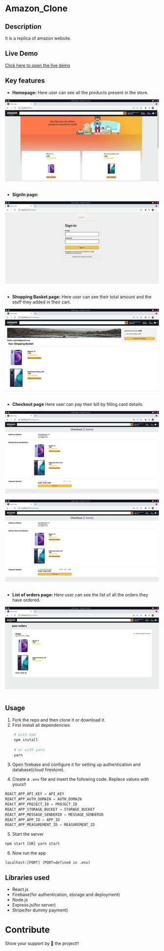 # Amazon_Clone

## Description 
It is a replica of amazon website.

## Live Demo
[Click here to open the live demo](https://clone-ca516.web.app/)

## Key features
- **Homepage:** Here user can see all the products present in the store.

![homepage](https://github.com/rajnish1999/Amazon-Clone/blob/master/public/images_for_github/Landing_Page.jpeg)
<br><br>

- **SignIn page:**

![signIn](https://github.com/rajnish1999/Amazon-Clone/blob/master/public/images_for_github/Sign_In.jpeg)
<br><br>

- **Shopping Basket page:** Here user can see their total amount and the stuff they added in their cart.

![basket](https://github.com/rajnish1999/Amazon-Clone/blob/master/public/images_for_github/Shopping_Basket.jpeg)
<br><br>

- **Checkout page** Here user can pay their bill by filling card details.

![Checkout](https://github.com/rajnish1999/Amazon-Clone/blob/master/public/images_for_github/Checkout1.jpeg)
<br><br>
![Checkout](https://github.com/rajnish1999/Amazon-Clone/blob/master/public/images_for_github/Checkout2.jpeg)
<br><br>

- **List of orders page:** Here user can see the list of all the orders they have ordered.

![orders](https://github.com/rajnish1999/Amazon-Clone/blob/master/public/images_for_github/Final_Order.jpeg)
<br><br>

## Usage
1. Fork the repo and then clone it or download it.
2. First install all dependencies:
```bash
    # with npm
    npm install
    
    # or with yarn
    yarn
 ```
3. Open firebase and configure it for setting up authentication and database(cloud firestore).

4. Create a `.env` file and insert the following code. Replace values with yours!!

```javascript
REACT_APP_API_KEY = API_KEY
REACT_APP_AUTH_DOMAIN = AUTH_DOMAIN
REACT_APP_PROJECT_ID = PROJECT_ID
REACT_APP_STORAGE_BUCKET = STORAGE_BUCKET
REACT_APP_MESSAGE_SENDERID = MESSAGE_SENDERID
REACT_APP_APP_ID = APP_ID 
REACT_APP_MEASUREMENT_ID = MEASUREMENT_ID
```
5. Start the server
```javascript
npm start [OR] yarn start
```
6. Now run the app
  ```javacript
  localhost:[PORT] (PORT=defined in .env)
  ```

## Libraries used
- React.js
- Firebase(for authentication, storage and deployment)
- Node.js
- Express.js(for server)
- Stripe(for dummy payment)

# Contribute
Show your support by 🌟 the project!!





